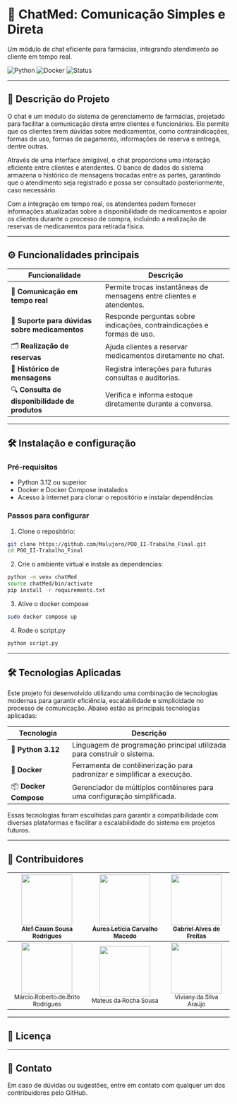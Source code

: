 # 💬 ChatMed: Comunicação Simples e Direta
Um módulo de chat eficiente para farmácias, integrando atendimento ao cliente em tempo real.

![Python](https://img.shields.io/badge/Python-3.12-blue) ![Docker](https://img.shields.io/badge/Docker-Compatible-blue) ![Status](https://img.shields.io/badge/status-Finalizado-brightgreen)

---

## 🚀 Descrição do Projeto
O chat é um módulo do sistema de gerenciamento de farmácias, projetado para facilitar a comunicação direta entre clientes e funcionários. Ele permite que os clientes tirem dúvidas sobre medicamentos, como contraindicações, formas de uso, formas de pagamento, informações de reserva e entrega, dentre outras. 

Através de uma interface amigável, o chat proporciona uma interação eficiente entre clientes e atendentes. O banco de dados do sistema armazena o histórico de mensagens trocadas entre as partes, garantindo que o atendimento seja registrado e possa ser consultado posteriormente, caso necessário. 

Com a integração em tempo real, os atendentes podem fornecer informações atualizadas sobre a disponibilidade de medicamentos e apoiar os clientes durante o processo de compra, incluindo a realização de reservas de medicamentos para retirada física.

---

## ⚙️ Funcionalidades principais
| Funcionalidade                          | Descrição                                                                 |
|-----------------------------------------|---------------------------------------------------------------------------|
| 💬 **Comunicação em tempo real**               | Permite trocas instantâneas de mensagens entre clientes e atendentes.     |
| 💊 **Suporte para dúvidas sobre medicamentos** | Responde perguntas sobre indicações, contraindicações e formas de uso.    |
| 🗂️ **Realização de reservas**                  | Ajuda clientes a reservar medicamentos diretamente no chat.               |
| 📝 **Histórico de mensagens**                  | Registra interações para futuras consultas e auditorias.                  |
| 🔍 **Consulta de disponibilidade de produtos** | Verifica e informa estoque diretamente durante a conversa.                |

---

## 🛠️ Instalação e configuração
### Pré-requisitos
* Python 3.12 ou superior
* Docker e Docker Compose instalados
* Acesso à internet para clonar o repositório e instalar dependências

### Passos para configurar
1. Clone o repositório:

```bash
git clone https://github.com/Malujoro/POO_II-Trabalho_Final.git
cd POO_II-Trabalho_Final
```
2. Crie o ambiente virtual e instale as dependencias:
```bash
python -m venv chatMed
source chatMed/bin/activate
pip install -r requirements.txt
```
3. Ative o docker compose
```bash
sudo docker compose up
```
4. Rode o script.py
```bash
python script.py
```

---

## 🛠️ Tecnologias Aplicadas

Este projeto foi desenvolvido utilizando uma combinação de tecnologias modernas para garantir eficiência, escalabilidade e simplicidade no processo de comunicação. Abaixo estão as principais tecnologias aplicadas:

| Tecnologia           | Descrição                                                                 |
|-----------------------|---------------------------------------------------------------------------|
| 🐍 **Python 3.12**    | Linguagem de programação principal utilizada para construir o sistema.   |
| 🐋 **Docker**         | Ferramenta de contêinerização para padronizar e simplificar a execução.  |
| 📦 **Docker Compose** | Gerenciador de múltiplos contêineres para uma configuração simplificada. |

Essas tecnologias foram escolhidas para garantir a compatibilidade com diversas plataformas e facilitar a escalabilidade do sistema em projetos futuros.

---

## 👥 Contribuidores
| [<img loading="lazy" src="https://avatars.githubusercontent.com/u/149737667?v=4" width=115><br><sub>Alef Cauan Sousa Rodrigues</sub>](https://github.com/alefCauan) | [<img loading="lazy" src="https://avatars.githubusercontent.com/u/157396271?v=4" width=115><br><sub>Áurea Letícia Carvalho Macedo</sub>](https://github.com/aureamcd) | [<img loading="lazy" src="https://avatars.githubusercontent.com/u/110724864?v=4" width=115><br><sub>Gabriel Alves de Freitas</sub>](https://github.com/gabreudev) |
| :---: | :---: | :---: |
| [<img loading="lazy" src="https://avatars.githubusercontent.com/u/157633101?v=4" width=115><br><sub>Márcio Roberto de Brito Rodrigues</sub>](https://github.com/MarcioRobt0) | [<img loading="lazy" src="https://avatars.githubusercontent.com/u/45736178?v=4" width=115><br><sub>Mateus da Rocha Sousa</sub>](https://github.com/Malujoro) | [<img loading="lazy" src="https://avatars.githubusercontent.com/u/77069795?v=4" width=115><br><sub>Viviany da Silva Araújo</sub>](https://github.com/VivySilva) |

---

## 📄 Licença


---

## 📨 Contato

Em caso de dúvidas ou sugestões, entre em contato com qualquer um dos contribuidores pelo GitHub.
